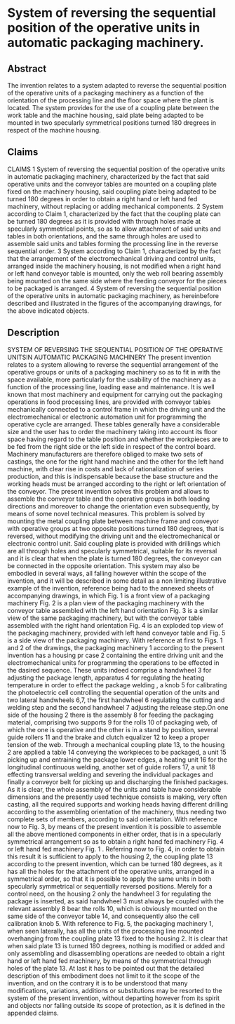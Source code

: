 # System of reversing the sequential position of the operative units in automatic packaging machinery.

## Abstract
The invention relates to a system adapted to reverse the sequential position of the operative units of a packaging machinery as a function of the orientation of the processing line and the floor space where the plant is located. The system provides for the use of a coupling plate between the work table and the machine housing, said plate being adapted to be mounted in two specularly symmetrical positions turned 180 dregrees in respect of the machine housing.

## Claims
CLAIMS 1 System of reversing the sequential position of the operative units in automatic packaging machinery, characterized by the fact that said operative units and the conveyor tables are mounted on a coupling plate fixed on the machinery housing, said coupling plate being adapted to be turned 180 degrees in order to obtain a right hand or left hand fed machinery, without replacing or adding mechanical components. 2 System according to Claim 1, characterized by the fact that the coupling plate can be turned 180 degrees as it is provided with through holes made at specularly symmetrical points, so as to allow attachment of said units and tables in both orientations, and the same through holes are used to assemble said units and tables forming the processing line in the reverse sequential order. 3 System according to Claim 1, characterized by the fact that the arrangement of the electromechanical driving and control units, arranged inside the machinery housing, is not modified when a right hand or left hand conveyor table is mounted, only the web roll bearing assembly being mounted on the same side where the feeding conveyor for the pieces to be packaged is arranged. 4 System of reversing the sequential position of the operative units in automatic packaging machinery, as hereinbefore described and illustrated in the figures of the accompanying drawings, for the above indicated objects.

## Description
SYSTEM OF REVERSING THE SEQUENTIAL POSITION OF THE OPERATIVE UNITSIN AUTOMATIC PACKAGING MACHINERY The present invention relates to a system allowing to reverse the sequential arrangement of the operative groups or units of a packaging machinery so as to fit in with the space available, more particularly for the usability of the machinery as a function of the processing line, loading ease and maintenance. It is well known that most machinery and equipment for carrying out the packaging operations in food processing lines, are provided with conveyor tables mechanically connected to a control frame in which the driving unit and the electromechanical or electronic automation unit for programming the operative cycle are arranged. These tables generally have a considerable size and the user has to order the machinery taking into account its floor space having regard to the table position and whether the workpieces are to be fed from the right side or the left side in respect of the control board. Machinery manufacturers are therefore obliged to make two sets of castings, the one for the right hand machine and the other for the left hand machine, with clear rise in costs and lack of rationalization of series production, and this is indispensable because the base structure and the working heads must be arranged according to the right or left orientation of the conveyor. The present invention solves this problem and allows to assemble the conveyor table and the operative groups in both loading directions and moreover to change the orientation even subsequently, by means of some novel technical measures. This problem is solved by mounting the metal coupling plate between machine frame and conveyor with operative groups at two opposite positions turned 180 degrees, that is reversed, without modifying the driving unit and the electromechanical or electronic control unit. Said coupling plate is provided with drillings which are all through holes and specularly symmetrical, suitable for its reversal and it is clear that when the plate is turned 180 degrees, the conveyor can be connected in the opposite orientation. This system may also be embodied in several ways, all falling however within the scope of the invention, and it will be described in some detail as a non limiting illustrative example of the invention, reference being had to the annexed sheets of accompanying drawings, in which Fig. 1 is a front view of a packaging machinery Fig. 2 is a plan view of the packaging machinery with the conveyor table assembled with the left hand orientation Fig. 3 is a similar view of the same packaging machinery, but with the conveyor table assembled with the right hand orientation Fig. 4 is an exploded top view of the packaging machinery, provided with left hand conveyor table and Fig. 5 is a side view of the packaging machinery. With reference at first to Figs. 1 and 2 of the drawings, the packaging machinery 1 according to the present invention has a housing pr case 2 containing the entire driving unit and the electromechanical units for programming the operations to be effected in the dasired sequence. These units indeed comprise a handwheel 3 for adjusting the package length, apparatus 4 for regulating the heating temperature in order to effect the package welding , a knob 5 for calibrating the photoelectric cell controlling the sequential operation of the units and two lateral handwheels 6,7, the first handwheel 6 regulating the cutting and welding step and the second handwheel 7 adjusting the release step.On one side of the housing 2 there is the assembly 8 for feeding the packaging material, comprising two supports 9 for the rolls 10 of packaging web, of which the one is operative and the other is in a stand by position, several guide rollers 11 and the brake and clutch equalizer 12 to keep a proper tension of the web. Through a mechanical coupling plate 13, to the housing 2 are applied a table 14 conveying the workpieces to be packaged, a unit 15 picking up and entraining the package lower edges, a heating unit 16 for the longitudinal continuous welding, another set of guide rollers 17, a unit 18 effecting transversal welding and severing the individual packages and finally a conveyor belt for picking up and discharging the finished packages. As it is clear, the whole assembly of the units and table have considerable dimensions and the presently used technique consists is making, very often casting, all the required supports and working heads having different drilling according to the assembling orientation of the machinery, thus needing two complete sets of members, according to said orientation. With reference now to Fig. 3, by means of the present invention it is possible to assemble all the above mentioned components in either order, that is in a specularly symmetrical arrangement so as to obtain a right hand fed machinery Fig. 4 or left hand fed machinery Fig. 1 . Referring now to Fig. 4, in order to obtain this result it is sufficient to apply to the housing 2, the coupling plate 13 according to the present invention, which can be turned 180 degrees, as it has all the holes for the attachment of the operative units, arranged in a symmetrical order, so that it is possible to apply the same units in both specularly symmetrical or sequentially reversed positions. Merely for a control need, on the housing 2 only the handwheel 3 for regulating the package is inserted, as said handwheel 3 must always be coupled with the relevant assembly 8 bear the rolls 10, which is obviously mounted on the same side of the conveyor table 14, and consequently also the cell calibration knob 5. With reference to Fig. 5, the packaging machinery 1, when seen laterally, has all the units of the processing line mounted overhanging from the coupling plate 13 fixed to the housing 2. It is clear that when said plate 13 is turned 180 degrees, nothing is modified or added and only assembling and disassembling operations are needed to obtain a right hand or left hand fed machinery, by means of the symmetrical through holes of the plate 13. At last it has to be pointed out that the detailed description of this embodiment does not limit to it the scope of the invention, and on the contrary it is to be understood that many modifications, variations, additions or substitutions may be resorted to the system of the present invention, without departing however from its spirit and objects nor falling outside its scope of protection, as it is defined in the appended claims.